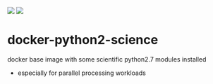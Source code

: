[![](https://images.microbadger.com/badges/image/greyltc/python2-science.svg)](http://microbadger.com/images/greyltc/python2-science) [![](https://images.microbadger.com/badges/version/greyltc/python2-science.svg)](https://hub.docker.com/r/greyltc/python2-science/)

# docker-python2-science
docker base image with some scientific python2.7 modules installed
- especially for parallel processing workloads
